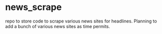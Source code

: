 # news_scrape

repo to store code to scrape various news sites for headlines.  Planning to add a bunch of various news sites as time permits.
